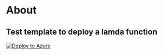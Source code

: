 # About

## Test template to deploy a lamda function


[![Deploy to Azure](https://azuredeploy.net/deploybutton.svg)](https://azuredeploy.net/)
